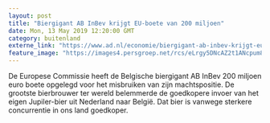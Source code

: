 ```yaml
---
layout: post
title: "Biergigant AB InBev krijgt EU-boete van 200 miljoen"
date: Mon, 13 May 2019 12:20:00 GMT
category: buitenland
externe_link: "https://www.ad.nl/economie/biergigant-ab-inbev-krijgt-eu-boete-van-200-miljoen~a60de05a/"
feature_image: "https://images4.persgroep.net/rcs/eLrgy5DNcAZ2t1ANcpum8b9X4Yw/diocontent/148226955/_fitwidth/400/?appId=21791a8992982cd8da851550a453bd7f&quality=0.7"
---
```


De Europese Commissie heeft de Belgische biergigant AB InBev 200 miljoen euro boete opgelegd voor het misbruiken van zijn machtspositie. De grootste bierbrouwer ter wereld belemmerde de goedkopere invoer van het eigen Jupiler-bier uit Nederland naar België. Dat bier is vanwege sterkere concurrentie in ons land goedkoper.
